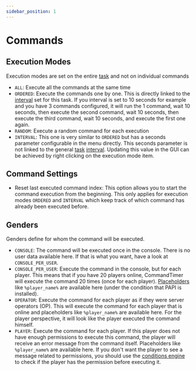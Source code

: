 ```yaml
---
sidebar_position: 1
---
```

# Commands

## Execution Modes

Execution modes are set on the entire [task](../misc/jargon#task) and not on individual commands

- `ALL`: Execute all the commands at the same time
- `ORDERED`: Execute the commands one by one. This is directly linked to the [interval](intervals.md) set for this task. If you interval is set to 10 seconds for example and you have 3 commands configured, it will run the 1 command, wait 10 seconds, then execute the second command, wait 10 seconds, then execute the third command, wait 10 seconds, and execute the first one again.
- `RANDOM`: Execute a random command for each execution
- `INTERVAL`: This one is very similar to `ORDERED` but has a seconds parameter configurable in the menu directly. This seconds parameter is not linked to the general [task](../misc/jargon#task) [interval](intervals.md). Updating this value in the GUI can be achieved by right clicking on the execution mode item.

## Command Settings

- Reset last executed command index: This option allows you to start the command execution from the beginning. This only applies for execution modes `ORDERED` and `INTERVAL` which keep track of which command has already been executed before.

## Genders

Genders define for whom the command will be executed.

- `CONSOLE`: The command will be executed once in the console. There is no user data available here. If that is what you want, have a look at `CONSOLE_PER_USER`.
- `CONSOLE_PER_USER`: Execute the command in the console, but for each player. This means that if you have 20 players online, CommandTimer will execute the command 20 times (once for each player). [Placeholders](../misc/placeholders) like `%player_name%` are available here (under the condition that PAPI is installed).
- `OPERATOR`: Execute the command for each player as if they were server operators (OP). This will execute the command for each player that is online and placeholders like `%player_name%` are available here. For the player perspective, it will look like the player executed the command himself.
- `PLAYER`: Execute the command for each player. If this player does not have enough permissions to execute this command, the player will receive an error message from the command itself. Placeholders like `%player_name%` are available here. If you don't want the player to see a message related to permissions, you should use the [conditions engine](conditions.md) to check if the player has the permission before executing it.